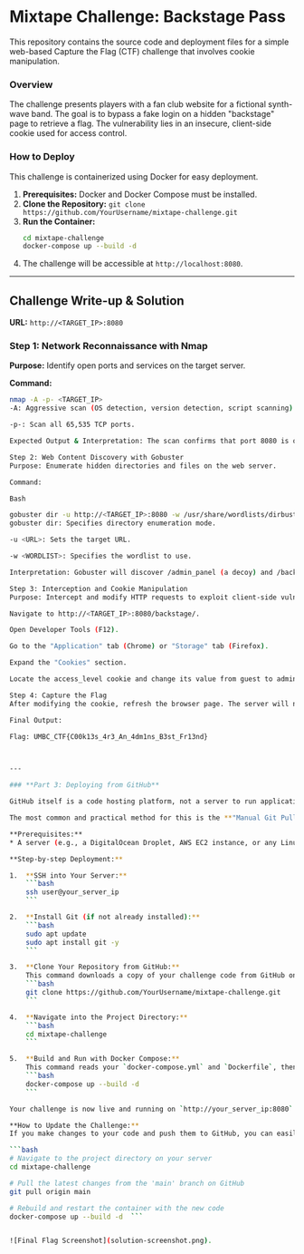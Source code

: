 # Mixtape Challenge: Backstage Pass

This repository contains the source code and deployment files for a simple web-based Capture the Flag (CTF) challenge that involves cookie manipulation.

### Overview

The challenge presents players with a fan club website for a fictional synth-wave band. The goal is to bypass a fake login on a hidden "backstage" page to retrieve a flag. The vulnerability lies in an insecure, client-side cookie used for access control.

### How to Deploy

This challenge is containerized using Docker for easy deployment.

1.  **Prerequisites:** Docker and Docker Compose must be installed.
2.  **Clone the Repository:** `git clone https://github.com/YourUsername/mixtape-challenge.git`
3.  **Run the Container:**
    ```bash
    cd mixtape-challenge
    docker-compose up --build -d
    ```
4.  The challenge will be accessible at `http://localhost:8080`.

---

## Challenge Write-up & Solution

**URL:** `http://<TARGET_IP>:8080`

### Step 1: Network Reconnaissance with Nmap

**Purpose:** Identify open ports and services on the target server.



**Command:**
```bash
nmap -A -p- <TARGET_IP>
-A: Aggressive scan (OS detection, version detection, script scanning).

-p-: Scan all 65,535 TCP ports.

Expected Output & Interpretation: The scan confirms that port 8080 is open and running an Apache HTTP server, identifying it as our primary target.

Step 2: Web Content Discovery with Gobuster
Purpose: Enumerate hidden directories and files on the web server.

Command:

Bash

gobuster dir -u http://<TARGET_IP>:8080 -w /usr/share/wordlists/dirbuster/directory-list-2.3-medium.txt
gobuster dir: Specifies directory enumeration mode.

-u <URL>: Sets the target URL.

-w <WORDLIST>: Specifies the wordlist to use.

Interpretation: Gobuster will discover /admin_panel (a decoy) and /backstage (the real challenge).

Step 3: Interception and Cookie Manipulation
Purpose: Intercept and modify HTTP requests to exploit client-side vulnerabilities. The easiest method is using browser developer tools.

Navigate to http://<TARGET_IP>:8080/backstage/.

Open Developer Tools (F12).

Go to the "Application" tab (Chrome) or "Storage" tab (Firefox).

Expand the "Cookies" section.

Locate the access_level cookie and change its value from guest to admin.

Step 4: Capture the Flag
After modifying the cookie, refresh the browser page. The server will now grant you access, and the flag will be displayed.

Final Output:

Flag: UMBC_CTF{C00k13s_4r3_An_4dm1ns_B3st_Fr13nd}



---

### **Part 3: Deploying from GitHub**

GitHub itself is a code hosting platform, not a server to run applications. You cannot "run" the Docker container *on* `github.com`. Instead, you use GitHub as the central source of your code, and you deploy that code to a server.

The most common and practical method for this is the **"Manual Git Pull on a Server"** workflow.

**Prerequisites:**
* A server (e.g., a DigitalOcean Droplet, AWS EC2 instance, or any Linux VM) with Docker and Docker Compose installed.

**Step-by-step Deployment:**

1.  **SSH into Your Server:**
    ```bash
    ssh user@your_server_ip
    ```

2.  **Install Git (if not already installed):**
    ```bash
    sudo apt update
    sudo apt install git -y
    ```

3.  **Clone Your Repository from GitHub:**
    This command downloads a copy of your challenge code from GitHub onto your server.
    ```bash
    git clone https://github.com/YourUsername/mixtape-challenge.git
    ```

4.  **Navigate into the Project Directory:**
    ```bash
    cd mixtape-challenge
    ```

5.  **Build and Run with Docker Compose:**
    This command reads your `docker-compose.yml` and `Dockerfile`, then builds and starts the container.
    ```bash
    docker-compose up --build -d
    ```

Your challenge is now live and running on `http://your_server_ip:8080`!

**How to Update the Challenge:**
If you make changes to your code and push them to GitHub, you can easily update the running application on your server:

```bash
# Navigate to the project directory on your server
cd mixtape-challenge

# Pull the latest changes from the 'main' branch on GitHub
git pull origin main

# Rebuild and restart the container with the new code
docker-compose up --build -d  ```


![Final Flag Screenshot](solution-screenshot.png).

